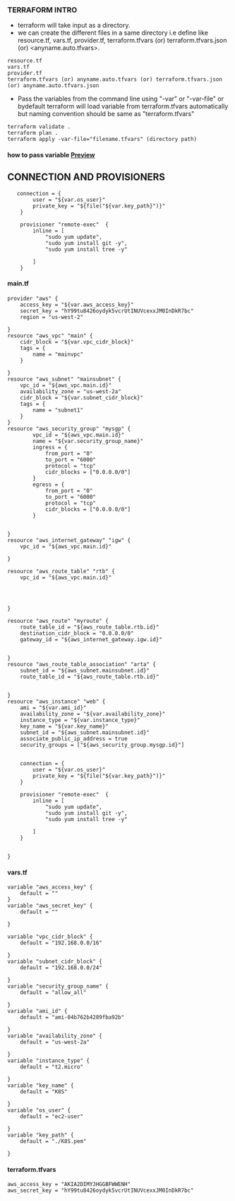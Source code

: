 ### TERRAFORM INTRO
* terraform will take input as a directory.
* we can create the different files in a same directory i.e define like      resource.tf, vars.tf, provider.tf, terraform.tfvars (or)                    terraform.tfvars.json (or) <anyname.auto.tfvars>.
 ```
 resource.tf
 vars.tf
 provider.tf
 terraform.tfvars (or) anyname.auto.tfvars (or) terraform.tfvars.json (or) anyname.auto.tfvars.json
 ```   
* Pass the variables from the command line using "-var" or "-var-file" or bydefault terraform will load variable from terraform.tfvars automatically but naming convention should be same as "terraform.tfvars"
 ```
 terraform validate .
 terraform plan .
 terraform apply -var-file="filename.tfvars" (directory path)
 ```
#### how to pass variable [Preview](https://www.terraform.io/docs/configuration/variables.html)

## CONNECTION AND PROVISIONERS

```
   connection = {
        user = "${var.os_user}"
        private_key = "${file("${var.key_path}")}"
    }
    
    provisioner "remote-exec"  {
        inline = [ 
            "sudo yum update",
            "sudo yum install git -y",
            "sudo yum install tree -y"

        ]
    }

```
#### main.tf
```
provider "aws" {
    access_key = "${var.aws_access_key}"
    secret_key = "hY99tu8426oydyk5vcrUtINUVcexxJM0InDkR7bc"
    region = "us-west-2"
  
}
resource "aws_vpc" "main" {
    cidr_block = "${var.vpc_cidr_block}"
    tags = {
        name = "mainvpc"
    }
  
}
resource "aws_subnet" "mainsubnet" {
    vpc_id = "${aws_vpc.main.id}"
    availability_zone = "us-west-2a"
    cidr_block = "${var.subnet_cidr_block}"
    tags = {
        name = "subnet1"
    }
}
resource "aws_security_group" "mysgp" {
        vpc_id = "${aws_vpc.main.id}"
        name = "${var.security_group_name}"
        ingress = {
            from_port = "0"
            to_port = "6000"
            protocol = "tcp"
            cidr_blocks = ["0.0.0.0/0"]
        }
        egress = {
            from_port = "0"
            to_port = "6000"
            protocol = "tcp"
            cidr_blocks = ["0.0.0.0/0"]
        }
        
  
}
resource "aws_internet_gateway" "igw" {
    vpc_id = "${aws_vpc.main.id}"
  
}

resource "aws_route_table" "rtb" {
    vpc_id = "${aws_vpc.main.id}"
    
    

  
}

resource "aws_route" "myroute" {
    route_table_id = "${aws_route_table.rtb.id}"
    destination_cidr_block = "0.0.0.0/0"
    gateway_id = "${aws_internet_gateway.igw.id}"

  
}
resource "aws_route_table_association" "arta" {
    subnet_id = "${aws_subnet.mainsubnet.id}"
    route_table_id = "${aws_route_table.rtb.id}"

  
}
resource "aws_instance" "web" {
    ami = "${var.ami_id}"
    availability_zone = "${var.availability_zone}"
    instance_type = "${var.instance_type}"
    key_name = "${var.key_name}"
    subnet_id = "${aws_subnet.mainsubnet.id}"
    associate_public_ip_address = true
    security_groups = ["${aws_security_group.mysgp.id}"]
    
    
    connection = {
        user = "${var.os_user}"
        private_key = "${file("${var.key_path}")}"
    }
    
    provisioner "remote-exec"  {
        inline = [ 
            "sudo yum update",
            "sudo yum install git -y",
            "sudo yum install tree -y"

        ]
    }

  
}

```
#### vars.tf
```
variable "aws_access_key" {
    default = ""
}
variable "aws_secret_key" {
    default = ""
  
}

variable "vpc_cidr_block" {
    default = "192.168.0.0/16"
  
}
variable "subnet_cidr_block" {
    default = "192.168.0.0/24"
  
}
variable "security_group_name" {
    default = "allow_all"
  
}
variable "ami_id" {
    default = "ami-04b762b4289fba92b"
  
}
variable "availability_zone" {
    default = "us-west-2a"
  
}
variable "instance_type" {
    default = "t2.micro"
  
}
variable "key_name" {
    default = "K8S"
  
}
variable "os_user" {
    default = "ec2-user"
  
}
variable "key_path" {
    default = "./K8S.pem"
  
}

```
#### terraform.tfvars
```
aws_access_key = "AKIA2DIMYJHGGBFWWENH"
aws_secret_key = "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"
```